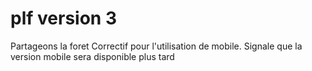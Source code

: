 # plf version 3
Partageons la foret
Correctif pour l'utilisation de mobile.
Signale que la version mobile sera disponible plus tard

